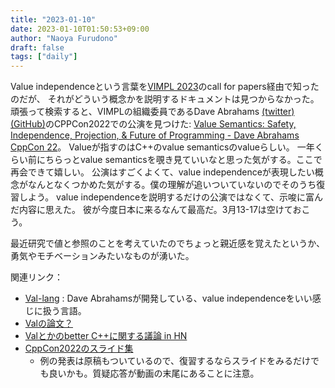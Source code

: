 ```yaml
---
title: "2023-01-10"
date: 2023-01-10T01:50:53+09:00
author: "Naoya Furudono"
draft: false
tags: ["daily"]
---
```


Value independenceという言葉を[VIMPL 2023]のcall for papers経由で知ったのだが、
それがどういう概念かを説明するドキュメントは見つからなかった。
頑張って検索すると、VIMPLの組織委員であるDave Abrahams [(twitter)] [(GitHub)]のCPPCon2022での公演を見つけた: 
[Value Semantics: Safety, Independence, Projection, & Future of Programming - Dave Abrahams CppCon 22]。
Valueが指すのはC++のvalue semanticsのvalueらしい。
一年くらい前にちらっとvalue semanticsを覗き見ていいなと思った気がする。ここで再会できて嬉しい。
公演はすごくよくて、value independenceが表現したい概念がなんとなくつかめた気がする。僕の理解が追いついていないのでそのうち復習しよう。
value independenceを説明するだけの公演ではなくて、示唆に富んだ内容に思えた。
彼が今度日本に来るなんて最高だ。3月13-17は空けておこう。

最近研究で値と参照のことを考えていたのでちょっと親近感を覚えたというか、
勇気やモチベーションみたいなものが湧いた。

関連リンク：

- [Val-lang](https://github.com/val-lang/val) : Dave Abrahamsが開発している、value independenceをいい感じに扱う言語。
- [Valの論文？](https://www.jot.fm/issues/issue_2022_02/article2.pdf)
- [Valとかのbetter C++に関する議論 in HN](https://news.ycombinator.com/item?id=34216159)
- [CppCon2022のスライド集](https://github.com/CppCon/CppCon2022)
    - 例の発表は原稿もついているので、復習するならスライドをみるだけでも良いかも。質疑応答が動画の末尾にあることに注意。

[(twitter)]: https://twitter.com/DaveAbrahams
[(GitHub)]: https://github.com/dabrahams
[VIMPL 2023]: https://2023.programming-conference.org/home/vimpl-2023
[Value Semantics: Safety, Independence, Projection, & Future of Programming - Dave Abrahams CppCon 22]: https://www.youtube.com/watch?v=QthAU-t3PQ4
[CppCon2022のスライド集]: https://github.com/CppCon/CppCon2022
[Val-lang]: https://github.com/val-lang/val
[Valの論文？]: https://www.jot.fm/issues/issue_2022_02/article2.pdf
